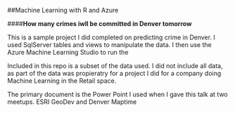 ##Machine Learning with R and Azure

####**How many crimes iwll be committed in Denver tomorrow**

This is a sample project I did completed on predicting crime in Denver. I used SqlServer tables and views to manipulate the data.
I then use the Azure Machine Learning Studio to run the 

Included in this repo is a subset of the data used. I did not include all data, as part of the data was propieratry for a project I did for a company doing Machine Learning in the Retail space.

The primary document is the Power Point I used when I gave this talk at two meetups. ESRI GeoDev and Denver Maptime


